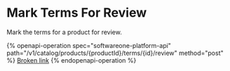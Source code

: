 # Mark Terms For Review

Mark the terms for a product for review.

{% openapi-operation spec="softwareone-platform-api" path="/v1/catalog/products/{productId}/terms/{id}/review" method="post" %}
[Broken link](broken-reference)
{% endopenapi-operation %}
